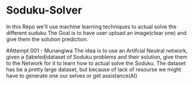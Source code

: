 # Soduku-Solver
In this Repo we'll use machine learning techniques to actual solve the different suduku 
The Goal is to have user upload an image(clear one) and give them the solution prediction.

#Attempt 001 - Munangiwa
The idea is to use an Artifcial Neutral network, given a (labeled)dataset of Soduku problems and their solution, give them to the Network for it to learn how to actual solve the Soduku.
The dataset has be a pretty large dataset, but because of lack of resourse we might have to generate one our selves or get assistance(AI)

